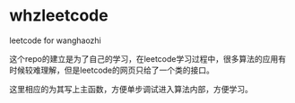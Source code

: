 # whzleetcode
leetcode for wanghaozhi


这个repo的建立是为了自己的学习，在leetcode学习过程中，很多算法的应用有时候较难理解，但是leetcode的网页只给了一个类的接口。

这里相应的为其写上主函数，方便单步调试进入算法内部，方便学习。